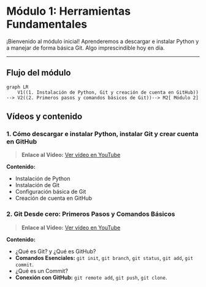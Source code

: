 # Módulo 1: Herramientas Fundamentales

¡Bienvenido al módulo inicial! Aprenderemos a descargar e instalar Python y a manejar de forma básica Git. Algo imprescindible hoy en día.


---

## Flujo del módulo

```mermaid
graph LR
    V1((1. Instalación de Python, Git y creación de cuenta en GitHub)) --> V2((2. Primeros pasos y comandos básicos de Git))--> M2[ Módulo 2]
```

##  Vídeos y contenido

### 1. Cómo descargar e instalar Python, instalar Git y crear cuenta en GitHub
> **Enlace al Vídeo:** [Ver vídeo en YouTube](https://youtu.be/ZDaW7sgYZzk)

**Contenido:**
* Instalación de Python
* Instalación de Git
* Configuración básica de Git
* Creación de cuenta en GitHub

### 2. Git Desde cero: Primeros Pasos y Comandos Básicos
> **Enlace al Vídeo:** [Ver vídeo en YouTube](https://youtu.be/il-ZSBh0PAo)

**Contenido:**
* ¿Qué es Git? y ¿Qué es GitHub?
* **Comandos Esenciales:** `git init`, `git branch`, `git status`, `git add`, `git commit`.
* ¿Qué es un Commit?
* **Conexión con GitHub:** `git remote add`, `git push`, `git clone`.
